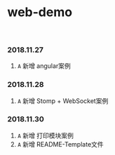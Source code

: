 # web-demo

<br/>

### 2018.11.27
1. `A` 新增 angular案例

### 2018.11.28
1. `A` 新增 Stomp + WebSocket案例

### 2018.11.30
1. `A` 新增 打印模块案例
2. `A` 新增 README-Template文件

